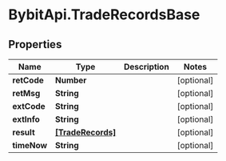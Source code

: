 # BybitApi.TradeRecordsBase

## Properties
Name | Type | Description | Notes
------------ | ------------- | ------------- | -------------
**retCode** | **Number** |  | [optional] 
**retMsg** | **String** |  | [optional] 
**extCode** | **String** |  | [optional] 
**extInfo** | **String** |  | [optional] 
**result** | [**[TradeRecords]**](TradeRecords.md) |  | [optional] 
**timeNow** | **String** |  | [optional] 


